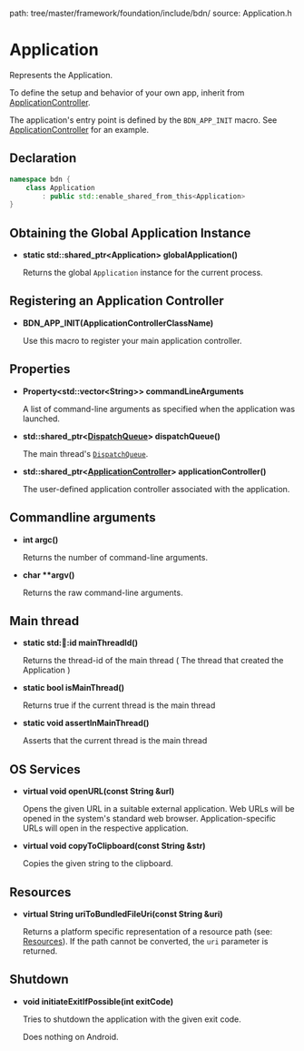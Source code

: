 path: tree/master/framework/foundation/include/bdn/
source: Application.h

# Application

Represents the Application.

To define the setup and behavior of your own app, inherit from [ApplicationController](application_controller.md).

The application's entry point is defined by the `BDN_APP_INIT` macro. See [ApplicationController](application_controller.md) for an example.

## Declaration

```C++
namespace bdn {
	class Application 
		: public std::enable_shared_from_this<Application>
}
```

## Obtaining the Global Application Instance

* **static std::shared_ptr<Application\> globalApplication()**

	Returns the global `Application` instance for the current process.

## Registering an Application Controller

* **BDN_APP_INIT(ApplicationControllerClassName)**

	Use this macro to register your main application controller.

## Properties

* **Property<std::vector<String\>\> commandLineArguments**

	A list of command-line arguments as specified when the application was launched.

* **std::shared_ptr<[DispatchQueue](dispatch_queue.md)\> dispatchQueue()**

	The main thread's [`DispatchQueue`](dispatch_queue.md).

* **std::shared_ptr<[ApplicationController](application_controller.md)\> applicationController()**

	The user-defined application controller associated with the application.

## Commandline arguments

* **int argc()**

	Returns the number of command-line arguments.

* **char \*\*argv()**

	Returns the raw command-line arguments.

## Main thread

* **static std::thread::id mainThreadId()**

	Returns the thread-id of the main thread ( The thread that created the Application )

* **static bool isMainThread()**

	Returns true if the current thread is the main thread

* **static void assertInMainThread()**

	Asserts that the current thread is the main thread

## OS Services

* **virtual void openURL(const String &url)**

	Opens the given URL in a suitable external application. Web URLs will be opened in the system's standard web browser. Application-specific URLs will open in the respective application.

* **virtual void copyToClipboard(const String &str)**

	Copies the given string to the clipboard.

## Resources

* **virtual String uriToBundledFileUri(const String &uri)**

	Returns a platform specific representation of a resource path (see: [Resources](../../guides/fundamentals/resources.md)). If the path cannot be converted, the `uri` parameter is returned.

## Shutdown

* **void initiateExitIfPossible(int exitCode)** 

	Tries to shutdown the application with the given exit code.

	Does nothing on Android.